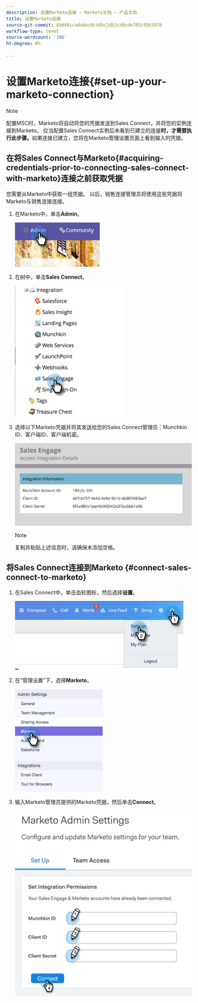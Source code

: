 ```yaml
---
description: 设置Marketo连接 — Marketo文档 — 产品文档
title: 设置Marketo连接
source-git-commit: 89d46ccadabec8c4dbc2db3cd9cde705c95b3978
workflow-type: tm+mt
source-wordcount: '186'
ht-degree: 0%

---
```


# 设置Marketo连接{#set-up-your-marketo-connection}

>[!NOTE]
>
>配置MSC时，Marketo将自动将您的凭据发送到Sales Connect，并将您的实例连接到Marketo。 仅当配置Sales Connect实例后未看到已建立的连接&#x200B;**时，才需要执行此步骤。**&#x200B;如果连接已建立，您将在Marketo管理设置页面上看到输入的凭据。

## 在将Sales Connect与Marketo{#acquiring-credentials-prior-to-connecting-sales-connect-with-marketo}连接之前获取凭据

您需要从Marketo中获取一组凭据。 以后，销售连接管理员将使用这些凭据将Marketo与销售连接连接。

1. 在Marketo中，单击&#x200B;**Admin**。

   ![](assets/manually-set-up-your-marketo-connection-1.png)

1. 在树中，单击&#x200B;**Sales Connect**。

   ![](assets/manually-set-up-your-marketo-connection-2.png)

1. 选择以下Marketo凭据并将其发送给您的Sales Connect管理员：Munchkin ID、客户端ID、客户端机密。

   ![](assets/manually-set-up-your-marketo-connection-3.jpg)

   >[!NOTE]
   >
   >复制并粘贴上述信息时，请确保未添加空格。

## 将Sales Connect连接到Marketo {#connect-sales-connect-to-marketo}

1. 在Sales Connect中，单击齿轮图标，然后选择&#x200B;**设置**。

   ![](assets/manually-set-up-your-marketo-connection-4.png)

1. 在“管理设置”下，选择&#x200B;**Marketo**。

   ![](assets/manually-set-up-your-marketo-connection-5.png)

1. 输入Marketo管理员提供的Marketo凭据，然后单击&#x200B;**Connect**。

   ![](assets/manually-set-up-your-marketo-connection-6.png)
